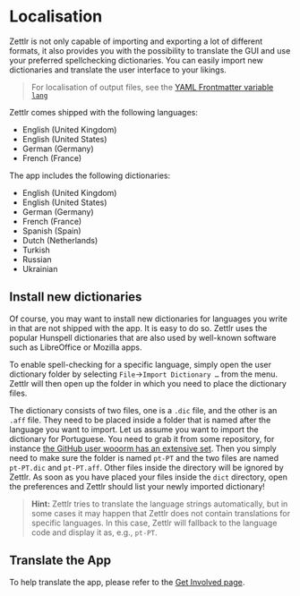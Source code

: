 # Localisation

Zettlr is not only capable of importing and exporting a lot of different formats, it also provides you with the possibility to translate the GUI and use your preferred spellchecking dictionaries. You can easily import new dictionaries and translate the user interface to your likings.

> For localisation of output files, see the [YAML Frontmatter variable `lang`](https://docs.zettlr.com/en/core/yaml-frontmatter/#variable-lang)

Zettlr comes shipped with the following languages:

- English (United Kingdom)
- English (United States)
- German (Germany)
- French (France)

The app includes the following dictionaries:

- English (United Kingdom)
- English (United States)
- German (Germany)
- French (France)
- Spanish (Spain)
- Dutch (Netherlands)
- Turkish
- Russian
- Ukrainian

## Install new dictionaries

Of course, you may want to install new dictionaries for languages you write in that are not shipped with the app. It is easy to do so. Zettlr uses the popular Hunspell dictionaries that are also used by well-known software such as LibreOffice or Mozilla apps.

To enable spell-checking for a specific language, simply open the user dictionary folder by selecting `File`->`Import Dictionary …` from the menu. Zettlr will then open up the folder in which you need to place the dictionary files.

The dictionary consists of two files, one is a `.dic` file, and the other is an `.aff` file. They need to be placed inside a folder that is named after the language you want to import. Let us assume you want to import the dictionary for Portuguese. You need to grab it from some repository, for instance [the GitHub user wooorm has an extensive set](https://github.com/wooorm/dictionaries/tree/main/dictionaries). Then you simply need to make sure the folder is named `pt-PT` and the two files are named `pt-PT.dic` and `pt-PT.aff`. Other files inside the directory will be ignored by Zettlr. As soon as you have placed your files inside the `dict` directory, open the preferences and Zettlr should list your newly imported dictionary!

> **Hint:** Zettlr tries to translate the language strings automatically, but in some cases it may happen that Zettlr does not contain translations for specific languages. In this case, Zettlr will fallback to the language code and display it as, e.g., `pt-PT`.

## Translate the App

To help translate the app, please refer to the [Get Involved page](../get-involved.md).

